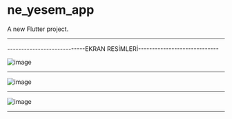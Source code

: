 # ne_yesem_app

A new Flutter project.

------------------------------------------------------------------------
----------------------------EKRAN RESİMLERİ-----------------------------

![image](https://github.com/user-attachments/assets/fb698cf5-e897-461a-8506-cf77593fe49d)

------------------------------------------------------------------------
![image](https://github.com/user-attachments/assets/a5228d8e-16e5-4270-ad23-214c96315984)

------------------------------------------------------------------------
![image](https://github.com/user-attachments/assets/e6ff2ef4-7c93-4fb7-893e-a9477d06fd35)

------------------------------------------------------------------------
